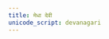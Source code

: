 ```yaml
---
title: मेधा देवी
unicode_script: devanagari
---
```

<div class="js_include" url="/vedAH/taittirIyam/AraNyakam/06/39_medhA_devI/"  newLevelForH1="2" includeTitle="true"> </div>  

